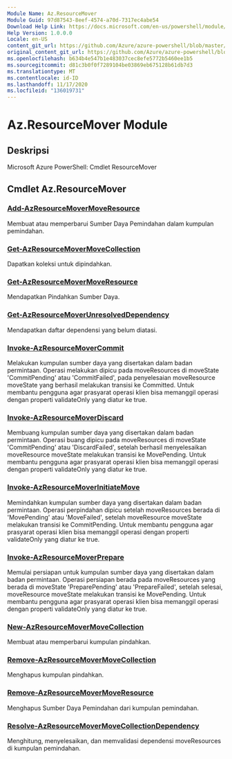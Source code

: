 ```yaml
---
Module Name: Az.ResourceMover
Module Guid: 97d87543-8eef-4574-a70d-7317ec4abe54
Download Help Link: https://docs.microsoft.com/en-us/powershell/module/az.resourcemover
Help Version: 1.0.0.0
Locale: en-US
content_git_url: https://github.com/Azure/azure-powershell/blob/master/src/ResourceMover/help/Az.ResourceMover.md
original_content_git_url: https://github.com/Azure/azure-powershell/blob/master/src/ResourceMover/help/Az.ResourceMover.md
ms.openlocfilehash: b634b4e547b1e483037cec8efe5772b5460ee1b5
ms.sourcegitcommit: d81c3b0f0f7289104be03869eb675128b61db7d3
ms.translationtype: MT
ms.contentlocale: id-ID
ms.lasthandoff: 11/17/2020
ms.locfileid: "136019731"
---
```

# Az.ResourceMover Module
## Deskripsi
Microsoft Azure PowerShell: Cmdlet ResourceMover

## Cmdlet Az.ResourceMover
### [Add-AzResourceMoverMoveResource](Add-AzResourceMoverMoveResource.md)
Membuat atau memperbarui Sumber Daya Pemindahan dalam kumpulan pemindahan.

### [Get-AzResourceMoverMoveCollection](Get-AzResourceMoverMoveCollection.md)
Dapatkan koleksi untuk dipindahkan.

### [Get-AzResourceMoverMoveResource](Get-AzResourceMoverMoveResource.md)
Mendapatkan Pindahkan Sumber Daya.

### [Get-AzResourceMoverUnresolvedDependency](Get-AzResourceMoverUnresolvedDependency.md)
Mendapatkan daftar dependensi yang belum diatasi.

### [Invoke-AzResourceMoverCommit](Invoke-AzResourceMoverCommit.md)
Melakukan kumpulan sumber daya yang disertakan dalam badan permintaan.
Operasi melakukan dipicu pada moveResources di moveState 'CommitPending' atau 'CommitFailed', pada penyelesaian moveResource moveState yang berhasil melakukan transisi ke Committed.
Untuk membantu pengguna agar prasyarat operasi klien bisa memanggil operasi dengan properti validateOnly yang diatur ke true.

### [Invoke-AzResourceMoverDiscard](Invoke-AzResourceMoverDiscard.md)
Membuang kumpulan sumber daya yang disertakan dalam badan permintaan.
Operasi buang dipicu pada moveResources di moveState 'CommitPending' atau 'DiscardFailed', setelah berhasil menyelesaikan moveResource moveState melakukan transisi ke MovePending.
Untuk membantu pengguna agar prasyarat operasi klien bisa memanggil operasi dengan properti validateOnly yang diatur ke true.

### [Invoke-AzResourceMoverInitiateMove](Invoke-AzResourceMoverInitiateMove.md)
Memindahkan kumpulan sumber daya yang disertakan dalam badan permintaan.
Operasi perpindahan dipicu setelah moveResources berada di 'MovePending' atau 'MoveFailed', setelah moveResource moveState melakukan transisi ke CommitPending.
Untuk membantu pengguna agar prasyarat operasi klien bisa memanggil operasi dengan properti validateOnly yang diatur ke true.

### [Invoke-AzResourceMoverPrepare](Invoke-AzResourceMoverPrepare.md)
Memulai persiapan untuk kumpulan sumber daya yang disertakan dalam badan permintaan.
Operasi persiapan berada pada moveResources yang berada di moveState 'PreparePending' atau 'PrepareFailed', setelah selesai, moveResource moveState melakukan transisi ke MovePending.
Untuk membantu pengguna agar prasyarat operasi klien bisa memanggil operasi dengan properti validateOnly yang diatur ke true.

### [New-AzResourceMoverMoveCollection](New-AzResourceMoverMoveCollection.md)
Membuat atau memperbarui kumpulan pindahkan.

### [Remove-AzResourceMoverMoveCollection](Remove-AzResourceMoverMoveCollection.md)
Menghapus kumpulan pindahkan.

### [Remove-AzResourceMoverMoveResource](Remove-AzResourceMoverMoveResource.md)
Menghapus Sumber Daya Pemindahan dari kumpulan pemindahan.

### [Resolve-AzResourceMoverMoveCollectionDependency](Resolve-AzResourceMoverMoveCollectionDependency.md)
Menghitung, menyelesaikan, dan memvalidasi dependensi moveResources di kumpulan pemindahan.

